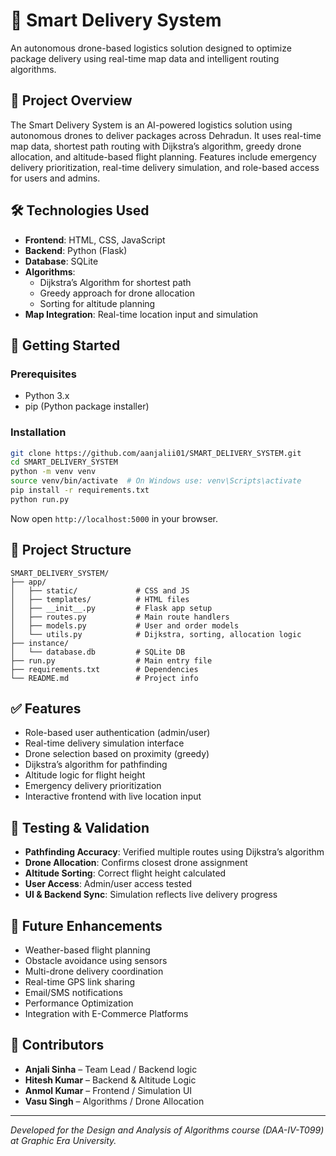 # 🚁 Smart Delivery System

An autonomous drone-based logistics solution designed to optimize package delivery using real-time map data and intelligent routing algorithms.

## 📌 Project Overview

The Smart Delivery System is an AI-powered logistics solution using autonomous drones to deliver packages across Dehradun. It uses real-time map data, shortest path routing with Dijkstra’s algorithm, greedy drone allocation, and altitude-based flight planning. Features include emergency delivery prioritization, real-time delivery simulation, and role-based access for users and admins.

## 🛠️ Technologies Used

- **Frontend**: HTML, CSS, JavaScript
- **Backend**: Python (Flask)
- **Database**: SQLite
- **Algorithms**:
  - Dijkstra’s Algorithm for shortest path
  - Greedy approach for drone allocation
  - Sorting for altitude planning
- **Map Integration**: Real-time location input and simulation

## 🚀 Getting Started

### Prerequisites

- Python 3.x
- pip (Python package installer)

### Installation

```bash
git clone https://github.com/aanjalii01/SMART_DELIVERY_SYSTEM.git
cd SMART_DELIVERY_SYSTEM
python -m venv venv
source venv/bin/activate  # On Windows use: venv\Scripts\activate
pip install -r requirements.txt
python run.py
```

Now open `http://localhost:5000` in your browser.

## 📂 Project Structure

```
SMART_DELIVERY_SYSTEM/
├── app/
│   ├── static/             # CSS and JS
│   ├── templates/          # HTML files
│   ├── __init__.py         # Flask app setup
│   ├── routes.py           # Main route handlers
│   ├── models.py           # User and order models
│   └── utils.py            # Dijkstra, sorting, allocation logic
├── instance/
│   └── database.db         # SQLite DB
├── run.py                  # Main entry file
├── requirements.txt        # Dependencies
└── README.md               # Project info
```

## ✅ Features

- Role-based user authentication (admin/user)
- Real-time delivery simulation interface
- Drone selection based on proximity (greedy)
- Dijkstra’s algorithm for pathfinding
- Altitude logic for flight height
- Emergency delivery prioritization
- Interactive frontend with live location input

## 🧪 Testing & Validation

- **Pathfinding Accuracy**: Verified multiple routes using Dijkstra’s algorithm
- **Drone Allocation**: Confirms closest drone assignment
- **Altitude Sorting**: Correct flight height calculated
- **User Access**: Admin/user access tested
- **UI & Backend Sync**: Simulation reflects live delivery progress

## 🔮 Future Enhancements

- Weather-based flight planning
- Obstacle avoidance using sensors
- Multi-drone delivery coordination
- Real-time GPS link sharing
- Email/SMS notifications
- Performance Optimization
- Integration with E-Commerce Platforms

## 👥 Contributors

- **Anjali Sinha** – Team Lead / Backend logic
- **Hitesh Kumar** – Backend & Altitude Logic
- **Anmol Kumar** – Frontend / Simulation UI
- **Vasu Singh** – Algorithms / Drone Allocation


---

*Developed for the Design and Analysis of Algorithms course (DAA-IV-T099) at Graphic Era University.*
